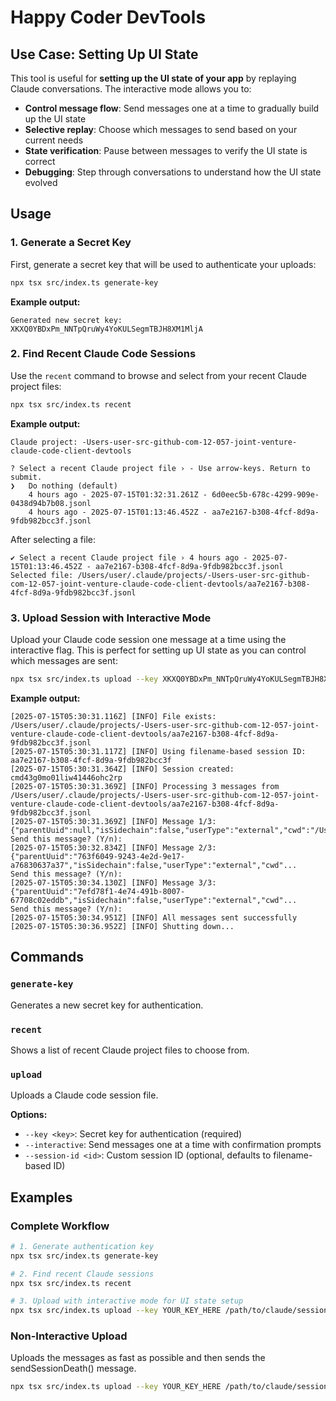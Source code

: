 # Happy Coder DevTools

## Use Case: Setting Up UI State

This tool is useful for **setting up the UI state of your app** by replaying Claude conversations. The interactive mode allows you to:

- **Control message flow**: Send messages one at a time to gradually build up the UI state
- **Selective replay**: Choose which messages to send based on your current needs
- **State verification**: Pause between messages to verify the UI state is correct
- **Debugging**: Step through conversations to understand how the UI state evolved

## Usage

### 1. Generate a Secret Key

First, generate a secret key that will be used to authenticate your uploads:

```bash
npx tsx src/index.ts generate-key
```

**Example output:**
```
Generated new secret key:
XKXQ0YBDxPm_NNTpQruWy4YoKULSegmTBJH8XM1MljA
```

### 2. Find Recent Claude Code Sessions

Use the `recent` command to browse and select from your recent Claude project files:

```bash
npx tsx src/index.ts recent
```

**Example output:**
```
Claude project: -Users-user-src-github-com-12-057-joint-venture-claude-code-client-devtools

? Select a recent Claude project file › - Use arrow-keys. Return to submit.
❯   Do nothing (default)
    4 hours ago - 2025-07-15T01:32:31.261Z - 6d0eec5b-678c-4299-909e-0438d94b7b08.jsonl
    4 hours ago - 2025-07-15T01:13:46.452Z - aa7e2167-b308-4fcf-8d9a-9fdb982bcc3f.jsonl
```

After selecting a file:
```
✔ Select a recent Claude project file › 4 hours ago - 2025-07-15T01:13:46.452Z - aa7e2167-b308-4fcf-8d9a-9fdb982bcc3f.jsonl
Selected file: /Users/user/.claude/projects/-Users-user-src-github-com-12-057-joint-venture-claude-code-client-devtools/aa7e2167-b308-4fcf-8d9a-9fdb982bcc3f.jsonl
```

### 3. Upload Session with Interactive Mode

Upload your Claude code session one message at a time using the interactive flag. This is perfect for setting up UI state as you can control which messages are sent:

```bash
npx tsx src/index.ts upload --key XKXQ0YBDxPm_NNTpQruWy4YoKULSegmTBJH8XM1MljA /Users/user/.claude/projects/-Users-user-src-github-com-12-057-joint-venture-claude-code-client-devtools/aa7e2167-b308-4fcf-8d9a-9fdb982bcc3f.jsonl --interactive
```

**Example output:**
```
[2025-07-15T05:30:31.116Z] [INFO] File exists: /Users/user/.claude/projects/-Users-user-src-github-com-12-057-joint-venture-claude-code-client-devtools/aa7e2167-b308-4fcf-8d9a-9fdb982bcc3f.jsonl
[2025-07-15T05:30:31.117Z] [INFO] Using filename-based session ID: aa7e2167-b308-4fcf-8d9a-9fdb982bcc3f
[2025-07-15T05:30:31.364Z] [INFO] Session created: cmd43g0mo01liw41446ohc2rp
[2025-07-15T05:30:31.369Z] [INFO] Processing 3 messages from /Users/user/.claude/projects/-Users-user-src-github-com-12-057-joint-venture-claude-code-client-devtools/aa7e2167-b308-4fcf-8d9a-9fdb982bcc3f.jsonl
[2025-07-15T05:30:31.369Z] [INFO] Message 1/3: {"parentUuid":null,"isSidechain":false,"userType":"external","cwd":"/Users/user/src/github.com/12.05...
Send this message? (Y/n): 
[2025-07-15T05:30:32.834Z] [INFO] Message 2/3: {"parentUuid":"763f6049-9243-4e2d-9e17-a76830637a37","isSidechain":false,"userType":"external","cwd"...
Send this message? (Y/n): 
[2025-07-15T05:30:34.130Z] [INFO] Message 3/3: {"parentUuid":"7efd78f1-4e74-491b-8007-67708c02eddb","isSidechain":false,"userType":"external","cwd"...
Send this message? (Y/n): 
[2025-07-15T05:30:34.951Z] [INFO] All messages sent successfully
[2025-07-15T05:30:36.952Z] [INFO] Shutting down...
```


## Commands

### `generate-key`
Generates a new secret key for authentication.

### `recent`
Shows a list of recent Claude project files to choose from.

### `upload`
Uploads a Claude code session file.

**Options:**
- `--key <key>`: Secret key for authentication (required)
- `--interactive`: Send messages one at a time with confirmation prompts
- `--session-id <id>`: Custom session ID (optional, defaults to filename-based ID)

## Examples

### Complete Workflow
```bash
# 1. Generate authentication key
npx tsx src/index.ts generate-key

# 2. Find recent Claude sessions
npx tsx src/index.ts recent

# 3. Upload with interactive mode for UI state setup
npx tsx src/index.ts upload --key YOUR_KEY_HERE /path/to/claude/session.jsonl --interactive
```

### Non-Interactive Upload
Uploads the messages as fast as possible and then sends the sendSessionDeath() message.
```bash
npx tsx src/index.ts upload --key YOUR_KEY_HERE /path/to/claude/session.jsonl
```